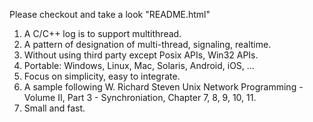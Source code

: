 Please checkout and take a look "README.html"


1.    A C/C++ log is to support multithread.
2.    A pattern of designation of multi-thread, signaling, realtime.
3.    Without using third party except Posix APIs, Win32 APIs.
4.    Portable: Windows, Linux, Mac, Solaris, Android, iOS, ...
5.    Focus on simplicity, easy to integrate.
6.    A sample following W. Richard Steven Unix Network Programming - Volume II, Part 3 - Synchroniation, Chapter 7, 8, 9, 10, 11.
7.    Small and fast.